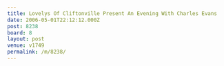 ```yaml
---
title: Lovelys Of Cliftonville Present An Evening With Charles Evans
date: 2006-05-01T22:12:12.000Z
post: 8238
board: 8
layout: post
venue: v1749
permalink: /m/8238/
---
```


